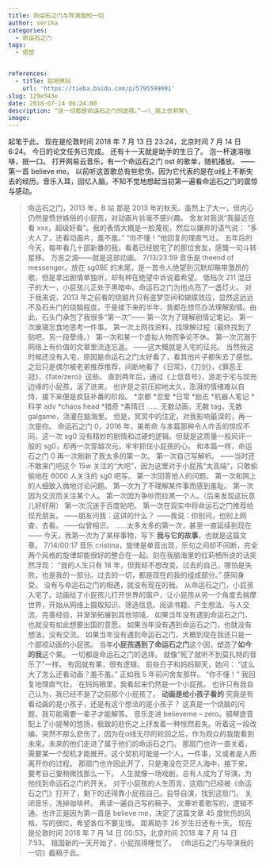 ```yaml
---
title: 命运石之门与导演我的一切
author: serika
categories:
  - 命运石之门
tags:
  - 感想


references:
  - title: 贴吧原帖
    url: 'https://tieba.baidu.com/p/5795599091'
slug: 129e543e
date: 2018-07-14 06:24:00
description: “这一切都是命运石之门的选择。”——\_尾上世莉架\_
image:
---
```

起笔于此。
现在是伦敦时间 2018 年 7 月 13 日 23:24，北京时间 7 月 14 日 6:24。
今日的论文任务已完成。
还有十一天就是助手的生日了。
泡一杯速溶咖啡，抿一口。
打开网易云音乐，有一个命运石之门 ost 的歌单，随机播放。
——第一首 believe me。
以前听这首歌总有些悲伤。因为它代表的是在α线上不断失去的经历。音乐入耳，回忆入脑，不知不觉地想起当初第一遍看命运石之门的震惊与感动。

> 命运石之门，2013 年，B 站
那是 2013 年的秋天。虽然上了大一，但内心仍然是愤世嫉俗的小屁孩，对动画片丝毫不感兴趣。
舍友对我说“我最近在看 xxx，超级好看”。我的表情大概是一脸蔑视，然后以嫌弃的语气说：
“多大人了，还看动画片，羞不羞。”
“你不懂！”他回复的理直气壮。
五年后的今天，每年看几十部新番的我，看着已经脱宅了的那位舍友，感慨一句斗转星移。
万恶之源——就是这部动画。
> 7/13/23:59
音乐是 theend of messenger。放在 sg0BE 的末尾，是一首令人绝望到沉默却略带激昂的歌。但是拿出剧情单独听，却有种在绝望中诉说着希望。
低档次 211 混日子的大一，小屁孩儿正处于黑暗中。命运石之门为他点亮了一盏灯火。
对于我来说，2013 年之前看的烧脑片只有盗梦空间和蝴蝶效应，显然这远远不及石头门的烧脑程度。于是接下来的半年，我都在想尽办法理解剧情。由此，石头门承包了我很多“第一次”——
第一次为了理解剧情记笔记。
第一次废寝忘食地思考一件事。
第一次上网找资料，找理解过程（最终找到了贴吧，另一段孽缘。）
第一次和某一个虚拟人物而争论不休。
第一次沉溺于网络上有价值的文章里流连忘返。
——这大概就是入宅的征兆。
当然我这时候还没有入宅，原因是命运石之门太好看了，看其他片子都失去了感觉。
之后只是偶尔被老弟推荐推荐，间断地看了《日常》，《刀剑》，《罪恶王冠》，《fate/zero》这些。
直到两年后，通过《上低音号》，游走于宅与现充边缘的小屁孩，滚了进来。
也许是之前压抑地太久，澎湃的情绪难以自恃，接下来便是疯狂补番的阶段。
*京都
*恋爱
*日常
*励志
*机器人笔记
*科学 adv
*chaos head
*猎奇
*素晴日
……
无数动画，无数 tag，无数 galgame，浇灌在脑海里。
但是，冥冥中的注定，对我影响最深的，再一次是你。
> 命运石之门 0，2016 年，美希命
与本篇那种令人咋舌的惊叹不同，这一次 sg0 没有精妙的剧情和过硬的逻辑。但就是这质量一般风评一般的 sg0，却再一次穿越次元，牢牢抓住小屁孩的心。
和本篇一样，命运石之门 0 再一次刷新了我太多的第一次。
第一次自己写解析。
——当时还不敢来门吧这个 15w 关注的“大吧”，因为这里对于小屁孩“太高端”，只敢偷偷地在 6000 人关注的 sg0 吧写。
第一次回答他人的问题。
第一次和网上的人细致入微地讨论问题。
第一次为了不理解某件事而感到羞耻。
第一次因为交流而关注某个人。
第一次因为争吵而拉黑一个人。（后来发现这玩意儿好好用）
第一次沉迷于百度贴吧。
第一次在现实中将命运石之门推荐给现充朋友。
——朋友问我：这讲的什么？
——我说：你别问，也别上网查，去看。
——似曾相识。
……太多太多的第一次，甚至一直延续到现在——
今天，我第一次为了某样事物，写下 **我与它的故事**，也就是这篇文章。
> 7/14/00:17
音乐 cristina，旋律是单音出现，乐句之间却不间断，完全两个风格的旋律却能很好的整合在一起。刻在我脑海里的红莉栖所说的话突然浮现：
“我的人生只有 18 年，但我却不想改变。过去的自己，哪怕是失败，也是我的一部分。过去的一切，都是现在的我的组成部分。”
感同身受。
没有与命运石之门的相遇，就没有现在的我。
从命运石之门，小屁孩入宅了。动画给了小屁孩儿打开世界的窗户，让小屁孩从另一个角度去揣摩世界，开始从网络上摄取知识、筛选信息、阅读书籍、产生想法、与人交流、完善经验，并渐渐拓展到其他领域。
如果当年没有遇到命运石之门，也就没有如此想要出国的意愿。
如果当年没有遇到命运石之门，也就没有想法，没有交流。
如果当年没有遇到命运石之门，大概到现在我还只是一个鄙视动画的小屁孩。
当年**小屁孩遇到了命运石之门**这个因，塑造了**如今的我**这个果。
一切都是命运石之门的选择。
就像“死了就听不到莫扎特的音乐了”一样。
有因就有果，很有逻辑。
前些日子和妈妈聊天，她问：
“这么大了怎么还看动画？羞不羞。”
正如我 5 年前问舍友那样。
“你不懂！”
我回复地理直气壮。
在妈妈眼里，我看起来仍然是一个小屁孩。
也许只有我自己认为，我已经不是了之前那个小屁孩了。
**动画是给小孩子看的**
究竟是有看动画的是小孩子，还是有这个想法的是小孩子？
这真是一个烧脑的问题，我可能需要一辈子才能解答。
音乐走进 believeme – zero。钢琴底音配上了小提琴的悠扬，极致的悲伤之上抒发着一种怅然若失。听着这一段改编，突然不那么悲伤了，因为在α线无尽的轮回之后，作为观众的我能看到未来。未来的他们走进了属于他们的命运石之门。
那扇门也许一直关着，需要某一个契机才能推开。这个契机可能是一个人，一件事，又或者是人质离开你的过程。
那扇门也许因此开了，只是淹没在茫茫人海中，接下来，要考自己要稍微找那么一下。
人生就像一场戏剧，总有人成为了导演，为他找到命运石之门的开关。
对于小屁孩的人生而言，这扇门已经被《命运石之门》打开了，剩下的还得靠小屁孩自己。自导自演，找到这扇门。
关闭音乐，洗掉咖啡杯。
再读一遍自己写的稿子。
文章听着歌写的，逻辑不通。也许正是因为第一首是 believe me，决定了这篇文章 45 度忧伤的风格，写的很烂，希望各位不要见怪。
距离助手 26 岁生日还有十天。
现在是伦敦时间 2018 年 7 月 14 日 00:53，北京时间 2018 年 7 月 14 日 7:53。
祖国新的一天开始了，小屁孩得睡觉了。
《命运石之门与导演我的一切》截稿于此。